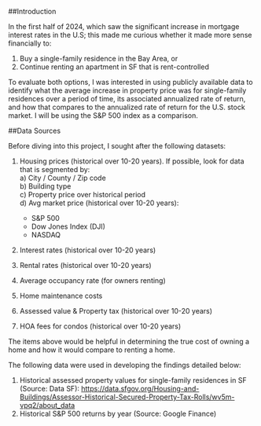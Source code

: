 ##Introduction

In the first half of 2024, which saw the significant increase in mortgage interest rates in the U.S; this made me curious whether it made more sense financially to:

1) Buy a single-family residence in the Bay Area, or
2) Continue renting an apartment in SF that is rent-controlled

To evaluate both options, I was interested in using publicly available data to identify what the average increase in property price was for single-family residences over a period of time, its associated annualized rate of return, and how that compares to the annualized rate of return for the U.S. stock market. I will be using the S&P 500 index as a comparison. 

##Data Sources

Before diving into this project, I sought after the following datasets:<br>

1) Housing prices (historical over 10-20 years). If possible, look for data that is segmented by: <br>
a) City / County / Zip code<br>
b) Building type<br>
c) Property price over historical period<br>
d) Avg market price (historical over 10-20 years):<br>
    - S&P 500
    - Dow Jones Index (DJI) 
    - NASDAQ<br>

2) Interest rates (historical over 10-20 years)<br>
3) Rental rates (historical over 10-20 years)<br>
4) Average occupancy rate (for owners renting) <br>
5) Home maintenance costs<br>
6) Assessed value & Property tax (historical over 10-20 years)<br>
7) HOA fees for condos (historical over 10-20 years)<br>

The items above would be helpful in determining the true cost of owning a home and how it would compare to renting a home.

The following data were used in developing the findings detailed below:<br>

1) Historical assessed property values for single-family residences in SF (Source: Data SF): https://data.sfgov.org/Housing-and-Buildings/Assessor-Historical-Secured-Property-Tax-Rolls/wv5m-vpq2/about_data<br>
2) Historical S&P 500 returns by year (Source: Google Finance)
